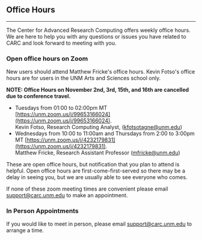 ## Office Hours

---
The Center for Advanced Research Computing offers weekly office hours. We are here to help you with any questions or issues you have related to CARC and look forward to meeting with you.  

### Open office hours on Zoom

New users should attend Matthew Fricke's office hours. Kevin Fotso's office hours are for users in the UNM Arts and Sciences school only.

**NOTE: Office Hours on November 2nd, 3rd, 15th, and 16th are cancelled due to conference travel.**

- Tuesdays from 01:00 to 02:00pm MT [https://unm.zoom.us/j/99653166024](https://unm.zoom.us/j/99653166024).  
Kevin Fotso, Research Computing Analyst, ([kfotsotagne@unm.edu](mailto://kfotsotagne@unm.edu))  
- Wednesdays from 10:00 to 11:00am and Thursdays from 2:00 to 3:00pm MT [https://unm.zoom.us/j/4232179831](https://unm.zoom.us/j/4232179831).  
Matthew Fricke, Research Assistant Professor ([mfricke@unm.edu](mailto://mfricke@unm.edu))  

These are open office hours, but notification that you plan to attend is helpful. Open office hours are first-come-first-served so there may be a delay in seeing you, but we are usually able to see everyone who comes.

If none of these zoom meeting times are convenient please email [support@carc.unm.edu](mailto://support@carc.unm.edu) to make an appointment.

### In Person Appointments

If you would like to meet in person, please email [support@carc.unm.edu](mailto://support@carc.unm.edu) to arrange a time.
